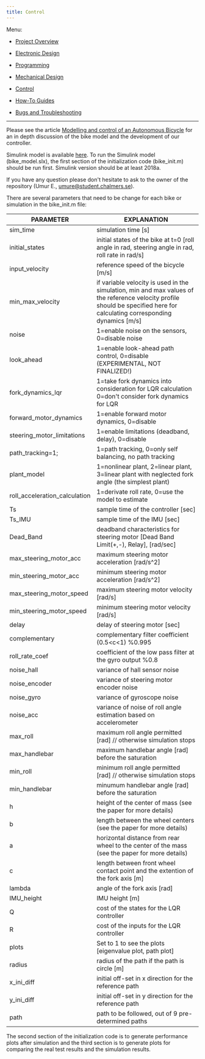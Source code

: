 ```yaml
---
title: Control
---
```


Menu:

* [Project Overview](https://chalmersbike.github.io/pages/overview.html)

* [Electronic Design](https://chalmersbike.github.io/pages/electronics.html)

* [Programming](https://chalmersbike.github.io/pages/programming.html)

* [Mechanical Design](https://chalmersbike.github.io/pages/mechanical.html)

* [Control](https://chalmersbike.github.io/pages/control.html)

* [How-To Guides](https://chalmersbike.github.io/pages/howto/)

* [Bugs and Troubleshooting](https://chalmersbike.github.io/pages/bugs.html)

---

Please see the article [Modelling and control of an Autonomous Bicycle](../docs/Modelling%20and%20control%20of%20an%20Autonomous%20Bicycle.pdf) for an in depth discussion of the bike model and the development of our controller.

Simulink model is available [here](https://github.com/chalmersbike/simulink). To run the Simulink model (bike_model.slx), the first section of the initialization code (bike_init.m) should be run first. Simulink version should be at least 2018a.

If you have any question please don't hesitate to ask to the owner of the repository (Umur E., umure@student.chalmers.se).

There are several parameters that need to be change for each bike or simulation in the bike_init.m file:


PARAMETER       | EXPLANATION
---------       | -----------
sim_time           | simulation time [s]
initial_states     | initial states of the bike at t=0 [roll angle in rad, steering angle in rad, roll rate in rad/s]          
input_velocity     | reference speed of the bicycle [m/s]
min_max_velocity   | if variable velocity is used in the simulation, min and max values of the reference velocity profile should be specified here for calculating corresponding dynamics [m/s]
noise              | 1=enable noise on the sensors, 0=disable noise
look_ahead         | 1=enable look-ahead path control, 0=disable (EXPERIMENTAL, NOT FINALIZED!)
fork_dynamics_lqr  | 1=take fork dynamics into consideration for LQR calculation 0=don't consider fork dynamics for LQR
forward_motor_dynamics     | 1=enable forward motor dynamics, 0=disable
steering_motor_limitations | 1=enable limitations (deadband, delay), 0=disable
path_tracking=1;  | 1=path tracking, 0=only self balancing, no path tracking
plant_model       | 1=nonlinear plant, 2=linear plant, 3=linear plant with neglected fork angle (the simplest plant)
roll_acceleration_calculation   | 1=derivate roll rate, 0=use the model to estimate
Ts           | sample time of the controller [sec]
Ts_IMU       | sample time of the IMU [sec]
Dead_Band                        | deadband characteristics for steering motor [Dead Band Limit(+,-), Relay], [rad/sec]
max_steering_motor_acc           | maximum steering motor acceleration [rad/s^2]
min_steering_motor_acc           | minimum steering motor acceleration [rad/s^2]
max_steering_motor_speed   | maximum steering motor velocity [rad/s]
min_steering_motor_speed   | minimum steering motor velocity [rad/s]
delay                      | delay of steering motor [sec]
complementary                    | complementary filter coefficient (0.5<c<1) %0.995
roll_rate_coef                   | coefficient of the low pass filter at the gyro output %0.8
noise_hall                       | variance of hall sensor noise
noise_encoder                    | variance of steering motor encoder noise
noise_gyro                       | variance of gyroscope noise
noise_acc                        | variance of noise of roll angle estimation based on accelerometer                               
max_roll                     | maximum roll angle permitted [rad] // otherwise simulation stops
max_handlebar                | maximum handlebar angle [rad] before the saturation
min_roll                     | minimum roll angle permitted [rad] // otherwise simulation stops
min_handlebar                | minumum handlebar angle [rad] before the saturation
h             | height of the center of mass (see the paper for more details)
b             | length between the wheel centers (see the paper for more details)
a             | horizontal distance from rear wheel to the center of the mass (see the paper for more details)
c             | length between front wheel contact point and the extention of the fork axis [m]
lambda        | angle of the fork axis [rad]
IMU_height    | IMU height [m]    
Q               | cost of the states for the LQR controller
R               | cost of the inputs for the LQR controller
plots          | Set to 1 to see the plots [eigenvalue plot, path plot]
radius          | radius of the path if the path is circle [m]
x_ini_diff      | initial off-set in x direction for the reference path
y_ini_diff      | initial off-set in y direction for the reference path
path            | path to be followed, out of 9 pre-determined paths

The second section of the initialization code is to generate performance plots after simulation and the third section is to generate plots for comparing the real test results and the simulation results.

